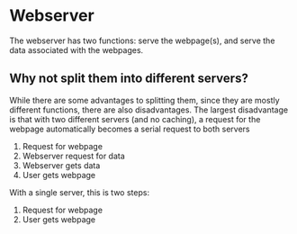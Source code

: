 # Webserver

The webserver has two functions: serve the webpage(s), and serve the data
associated with the webpages.

## Why not split them into different servers?

While there are some advantages to splitting them, since they are mostly
different functions, there are also disadvantages. The largest disadvantage is
that with two different servers (and no caching), a request for the webpage
automatically becomes a serial request to both servers

1. Request for webpage
2. Webserver request for data
3. Webserver gets data
4. User gets webpage

With a single server, this is two steps:

1. Request for webpage
2. User gets webpage
